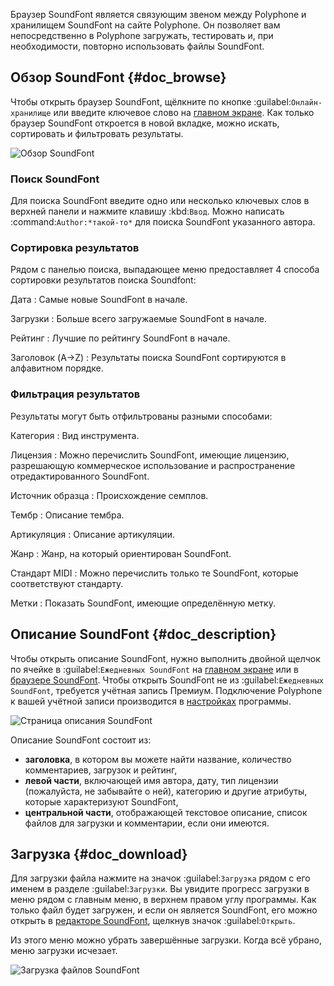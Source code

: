 Браузер SoundFont является связующим звеном между Polyphone и хранилищем SoundFont на сайте Polyphone.
Он позволяет вам непосредственно в Polyphone загружать, тестировать и, при необходимости, повторно использовать файлы SoundFont.


## Обзор SoundFont {#doc_browse}


Чтобы открыть браузер SoundFont, щёлкните по кнопке :guilabel:`Онлайн-хранилище` или введите ключевое слово на [главном экране][home-screen].
Как только браузер SoundFont откроется в новой вкладке, можно искать, сортировать и фильтровать результаты.


![Обзор SoundFont](images/soundfont_browser_browsing.png "Обзор SoundFont")


### Поиск SoundFont


Для поиска SoundFont введите одно или несколько ключевых слов в верхней панели и нажмите клавишу :kbd:`Ввод`.
Можно написать :command:`Author:*такой-то*` для поиска SoundFont указанного автора.


### Сортировка результатов


Рядом с панелью поиска, выпадающее меню предоставляет 4 способа сортировки результатов поиска Soundfont:


Дата
: Самые новые SoundFont в начале.

Загрузки
: Больше всего загружаемые SoundFont в начале.

Рейтинг
: Лучшие по рейтингу SoundFont в начале.

Заголовок (A→Z)
: Результаты поиска SoundFont сортируются в алфавитном порядке.


### Фильтрация результатов


Результаты могут быть отфильтрованы разными способами:


Категория
: Вид инструмента.

Лицензия
: Можно перечислить SoundFont, имеющие лицензию, разрешающую коммерческое использование и распространение отредактированного SoundFont.

Источник образца
: Происхождение семплов.

Тембр
: Описание тембра.

Артикуляция
: Описание артикуляции.

Жанр
: Жанр, на который ориентирован SoundFont.

Стандарт MIDI
: Можно перечислить только те SoundFont, которые соответствуют стандарту.

Метки
: Показать SoundFont, имеющие определённую метку.


## Описание SoundFont {#doc_description}


Чтобы открыть описание SoundFont, нужно выполнить двойной щелчок по ячейке в :guilabel:`Ежедневных SoundFont` на [главном экране][home-right] или в [браузере SoundFont](#doc_browse).
Чтобы открыть SoundFont не из :guilabel:`Ежедневных SoundFont`, требуется учётная запись Премиум.
Подключение Polyphone к вашей учётной записи производится в [настройках][settings-repo] программы.


![Страница описания SoundFont](images/soundfont_browser_description.png "Страница описания SoundFont")


Описание SoundFont состоит из:

* **заголовка**, в котором вы можете найти название, количество комментариев, загрузок и рейтинг,
* **левой части**, включающей имя автора, дату, тип лицензии (пожалуйста, не забывайте о ней), категорию и другие атрибуты, которые характеризуют SoundFont,
* **центральной части**, отображающей текстовое описание, список файлов для загрузки и комментарии, если они имеются.


## Загрузка {#doc_download}


Для загрузки файла нажмите на значок :guilabel:`Загрузка` рядом с его именем в разделе :guilabel:`Загрузки`.
Вы увидите прогресс загрузки в меню рядом с главным меню, в верхнем правом углу программы.
Как только файл будет загружен, и если он является SoundFont, его можно открыть в [редакторе SoundFont][sf-editor], щелкнув значок :guilabel:`Открыть`.

Из этого меню можно убрать завершённые загрузки.
Когда всё убрано, меню загрузки исчезает.


![Загрузка файлов SoundFont](images/soundfont_browser_download.png "Загрузка файлов SoundFont")


[home-right]:    manual/index.md#doc_right
[home-screen]:   manual/index.md
[settings-repo]: manual/settings.md#doc_repository
[sf-editor]:     manual/soundfont-editor/index.md
